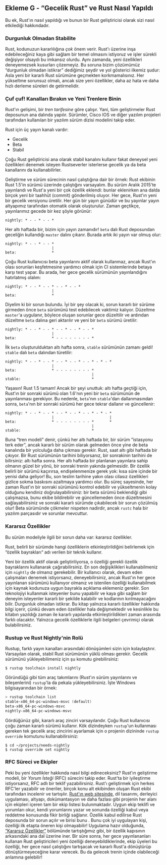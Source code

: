 ## Ekleme G - “Gecelik Rust” ve Rust Nasıl Yapıldı

Bu ek, Rust'ın nasıl yapıldığı ve bunun bir Rust geliştiricisi olarak sizi nasıl etkilediği hakkındadır.

### Durgunluk Olmadan Stabilite

Rust, kodunuzun kararlılığına *çok* önem verir. Rust'ı üzerine inşa edebileceğiniz kaya gibi sağlam bir temel olmasını istiyoruz ve işler sürekli değişiyor olsaydı bu imkansız olurdu. Aynı zamanda, yeni özellikleri deneyemezsek kusurları çözemeyiz. Bu soruna bizim çözümümüz “durgunluk olmadan istikrar” dediğimiz şeydir ve yol gösterici ilkemiz şudur: Asla yeni bir kararlı Rust sürümüne geçmekten korkmamalısınız. Her yükseltme sorunsuz olmalı, ancak size yeni özellikler, daha az hata ve daha hızlı derleme süreleri de getirmelidir.

### Çuf çuf! Kanalları Bırakın ve Yeni Trenlere Binin

Rust'ın gelişimi, bir *tren tarifesine* göre çalışır. Yani, tüm geliştirmeler Rust deposunun ana dalında yapılır. Sürümler, Cisco IOS ve diğer yazılım projeleri tarafından kullanılan bir yazılım sürüm dizisi modelini takip eder. 

Rust için üç yayın kanalı vardır:

* Gecelik
* Beta
* Stabil

Çoğu Rust geliştiricisi ana olarak stabil kanalını kullanır fakat deneysel yeni özellikleri denemek isteyen
Rustseverler isterlerse gecelik ya da beta kanallarını da kullanabilirler.

Geliştirme ve sürüm sürecinin nasıl çalıştığına dair bir örnek: 
Rust ekibinin Rust 1.5'in sürümü üzerinde çalıştığını varsayalım. Bu sürüm Aralık 2015'te yayınlandı 
ve Rust'a yeni bir çok özellik eklendi: bunlar eklenirken ana dalda birçok yeni bir taahhüt (commit) gönderilmiş oluyor. 
Her gece, Rust'ın yeni bir gecelik versiyonu üretilir. Her gün bir yayın günüdür ve bu yayınlar yayın altyapımız tarafından otomatik olarak oluşturulur. Zaman geçtikçe, yayınlarımız gecede bir kez şöyle görünür:

```text
nightly: * - - * - - *
```

Her altı haftada bir, bizim için yayın zamanıdır! `beta` dalı Rust deposundan geceliğin kullandığı `master` dalını çıkarır. 
Burada artık iki yayın var olmuş olur:

```text
nightly: * - - * - - *
                     |
beta:                *
```
 
Çoğu Rust kullanıcısı beta yayınlarını aktif olarak kullanmaz, ancak Rust'ın olası sorunları keşfetmesine yardımcı olmak için CI sistemlerinde betaya karşı test yapar. Bu arada, her gece gecelik sürümünün yayınlandığını hatırlatmış olalım:

```text
nightly: * - - * - - * - - * - - *
                     |
beta:                *
```

Diyelim ki bir sorun bulundu. İyi bir şey olacak ki, sorun kararlı bir sürüme girmeden önce `beta` sürümünü test edebilecek vaktimiz kalıyor.
Düzeltme `master`'a uygulanır, böylece oluşan sorunlar gece düzeltilir ve ardından düzeltme `beta` dalına geri aktarılır ve yeni bir `beta` sürümü üretilir:

```text
nightly: * - - * - - * - - * - - * - - *
                     |
beta:                * - - - - - - - - *
```

İlk `beta` oluşturulduktan altı hafta sonra, `stable` sürümünün zamanı geldi!
`stable` dalı `beta` dalından türetilir:

```text
nightly: * - - * - - * - - * - - * - - * - * - *
                     |
beta:                * - - - - - - - - *
                                       |
stable:                                *
```

Yaşasın! Rust 1.5 tamam! Ancak bir şeyi unuttuk: 
altı hafta geçtiği için, Rust'ın bir sonraki sürümü olan 1.6'nın yeni bir `beta` sürümünün de yayınlanması gerekiyor. Bu nedenle, `beta`'nın `stable`'dan dallanmasından sonra, `beta`'nın bir sonraki sürümü her gece tekrar dallanır ve güncellenir:


```text
nightly: * - - * - - * - - * - - * - - * - * - *
                     |                         |
beta:                * - - - - - - - - *       *
                                       |
stable:                                *
```

Buna “tren modeli” denir, çünkü her altı haftada bir, bir sürüm ”istasyonu terk eder”, ancak kararlı bir sürüm olarak gelmeden önce yine de beta kanalında bir yolculuğa daha çıkması gerekir. Rust, saat altı gibi haftada bir çıkıyor. Bir Rust sürümünün tarihini biliyorsanız, bir sonrakinin tarihini de bilirsiniz: altı hafta sonra. Her altı haftada bir planlanan yayınlara sahip olmanın güzel bir yönü, bir sonraki trenin yakında gelmesidir. Bir özellik belirli bir sürümü kaçırırsa, endişelenmenize gerek yok: kısa süre içinde bir yenisi daha geliyor! Bu, son teslim tarihine yakın olası cilasız özellikleri gizlice sokma baskısını azaltmaya yardımcı olur. Bu süreç sayesinde, her zaman Rust'ın bir sonraki sürümünü kontrol edebilir ve yükseltmenin kolay olduğunu kendiniz doğrulayabilirsiniz: bir beta sürümü beklendiği gibi çalışmazsa, bunu ekibe bildirebilir ve güncellemeden önce düzeltmesini sağlayabilirsiniz ve sonraki kararlı sürümde çıkabilecek bir sorun çözülmüş olur! Beta sürümünde çökmeler nispeten nadirdir, ancak `rustc` hala bir yazılım parçasıdır ve sorunlar mevcuttur.


### Kararsız Özellikler

Bu sürüm modeliyle ilgili bir sorun daha var: 
kararsız özellikler. 

Rust, belirli bir sürümde hangi özelliklerin etkinleştirildiğini belirlemek için “özellik bayrakları“ adı verilen bir teknik kullanır. 

Yeni bir özellik aktif olarak geliştiriliyorsa, o özelliği gerekli özellik bayraklarını kullanarak çağırabilirsiniz. En son değişiklikleri
kullanabilmeniz için `nightly` de olmanız gerekebilir. Bir kullanıcı olarak, devam eden çalışmaları denemek istiyorsanız, deneyebilirsiniz, ancak Rust'ın her gece yayınlanan sürümünü kullanıyor olmanız ve istenilen özelliği kullanabilmek için kaynak kodunuza uygun bayrakla açıklama eklemeniz gerekir. Son teknolojiyi kullanmak isteyenler bunu yapabilir ve kaya gibi sağlam bir deneyim isteyenler kararlı bir şekilde kalabilir ve kodlarının kırılmayacağını bilir. Durgunluk olmadan istikrar. Bu kitap yalnızca kararlı özellikler hakkında bilgi içerir, çünkü devam eden özellikler hala değişmektedir ve kesinlikle bu kitabın yazıldığı zaman ile kararlı yapılarda etkinleştirildikleri zaman arasında farklı olacaktır. Yalnızca gecelik özelliklerle ilgili belgeleri çevrimiçi olarak bulabilirsiniz.


### Rustup ve Rust Nightly'nin Rolü

Rustup, farklı yayın kanalları arasındaki dönüşümleri sizin için kolaylaştırır.
Varsayılan olarak, stabil Rust sürümünün yüklü olması gerekir. Gecelik sürümünü yükleyebilimeniz için şu
komutu girebilirsiniz:

```console
$ rustup toolchain install nightly
```

Göründüğü gibi tüm araç takımlarını (Rust'ın sürüm yayınlarını ve bileşenlerini)
`rustup`'la da pekala yükleyebilirsiniz. İşte Windows bilgisayarından bir örnek:

```powershell
> rustup toolchain list
stable-x86_64-pc-windows-msvc (default)
beta-x86_64-pc-windows-msvc
nightly-x86_64-pc-windows-msvc
```

Gördüğünüz gibi, kararlı araç zinciri varsayılandır. 
Çoğu Rust kullanıcısı çoğu zaman kararlı sürümü kullanır. Kök dizindeyken `rustup`'un kullanması gereken tek gecelik araç zincirini ayarlamak için o projenin dizininde `rustup override` komutunu kullanabilirsiniz:

```console
$ cd ~/projects/needs-nightly
$ rustup override set nightly
```

### RFC Süreci ve Ekipler

Peki bu yeni özellikler hakkında nasıl bilgi edineceksiniz? Rust'ın geliştirme modeli, bir *Yorum İsteği* (RFC) sürecini takip eder. 
Rust'ta bir iyileştirme istiyorsanız, RFC adlı bir teklif yazabilirsiniz. 
Rust'ı geliştirmek için herkes RFC'ler yazabilir ve öneriler, birçok konu alt ekibinden oluşan Rust ekibi tarafından incelenir ve tartışılır. 
[Rust'ın web sitesinde](https://www.rust-lang.org/governance), dil tasarımı, derleyici uygulaması, altyapı, dokümantasyon ve daha fazlası gibi projenin her alanı için ekipleri içeren tam bir ekip listesi bulunmaktadır. Uygun ekip teklifi ve yorumları okur, kendi yorumlarını yazar ve sonunda özelliği kabul veya reddetme konusunda fikir birliği sağlanır. Özellik kabul edilirse Rust deposunda bir sorun açılır ve birisi bunu . Bunu çok iyi uygulayan kişi, özelliği ilk etapta öneren kişi olmayabilir! Uygulama hazır olduğunda, [“Kararsız Özellikler”](#unstable-features)<!-- ignore --> bölümünde tartıştığımız gibi, bir özellik kapısının arkasındaki ana dal üzerine iner. Bir süre sonra, her gece yayınlananları kullanan Rust geliştiricileri yeni özelliği deneyebildiklerinde, ekip üyeleri bu özelliği, her gece nasıl çalıştığını tartışacak ve kararlı Rust'a dönüştürüp dönüştürmeyeceğine karar verecek. Bu da gelecek trenin içinde olabileceği anlamına gelebilir!
